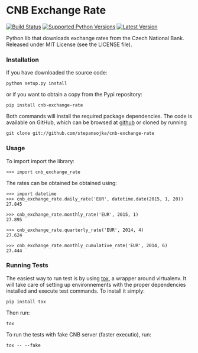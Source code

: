 CNB Exchange Rate
================
[![Build Status](https://travis-ci.org/stepansojka/cnb-exchange-rate.svg)](https://travis-ci.org/stepansojka/cnb-exchange-rate)
[![Supported Python Versions](https://pypip.in/py_versions/cnb-exchange-rate/badge.svg)](https://pypi.python.org/pypi/cnb-exchange-rate/)
[![Latest Version](https://pypip.in/version/cnb-exchange-rate/badge.svg)](https://pypi.python.org/pypi/cnb-exchange-rate/)

Python lib that downloads exchange rates from the Czech National Bank. 
Released under MIT License (see the LICENSE file).

### Installation

If you have downloaded the source code:

    python setup.py install

or if you want to obtain a copy from the Pypi repository:

    pip install cnb-exchange-rate

Both commands will install the required package dependencies. The code is available on GitHub, which can be browsed at [github](https://github.com/stepansojka/cnb-exhchange-rate) or cloned by running

    git clone git://github.com/stepansojka/cnb-exchange-rate
    
### Usage
To import import the library:

    >>> import cnb_exchange_rate
    
The rates can be obtained be obtained using:

    >>> import datetime
    >>> cnb_exchange_rate.daily_rate('EUR', datetime.date(2015, 1, 20))
    27.845

    >>> cnb_exchange_rate.monthly_rate('EUR', 2015, 1)
    27.895
    
    >>> cnb_exchange_rate.quarterly_rate('EUR', 2014, 4)
    27.624
    
    >>> cnb_exchange_rate.monthly_cumulative_rate('EUR', 2014, 6)
    27.444


### Running Tests

The easiest way to run test is by using [tox](https://pypi.python.org/pypi/tox), a wrapper around virtualenv. It will take care of setting up environnements with the proper dependencies installed and execute test commands. To install it simply:

    pip install tox

Then run:

    tox
    
To run the tests with fake CNB server (faster executio), run:
    
    tox -- --fake
